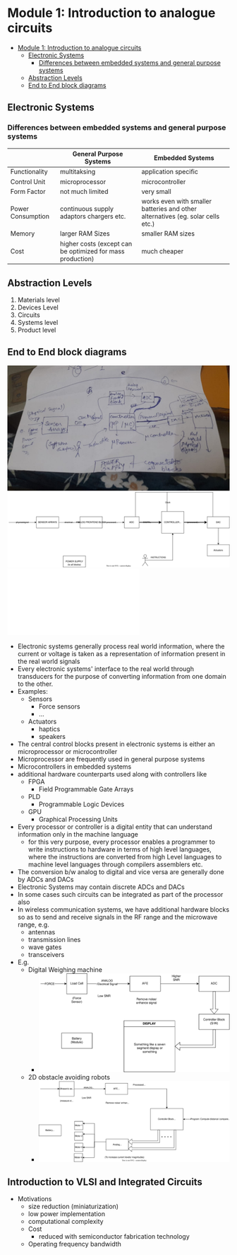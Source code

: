 # Module 1: Introduction to analogue circuits

<!--toc:start-->
- [Module 1: Introduction to analogue circuits](#module-1-introduction-to-analogue-circuits)
  - [Electronic Systems](#electronic-systems)
    - [Differences between embedded systems  and general purpose systems](#differences-between-embedded-systems-and-general-purpose-systems)
  - [Abstraction Levels](#abstraction-levels)
  - [End to End block diagrams](#end-to-end-block-diagrams)
<!--toc:end-->

## Electronic Systems
### Differences between embedded systems  and general purpose systems
|  | General Purpose Systems | Embedded Systems |  
| - | - | - |
|Functionality| multitaksing | application specific|
|Control Unit| microprocessor | microcontroller|
|Form Factor| not much limited | very small|
|Power Consumption| continuous supply adaptors chargers etc. | works even with smaller batteries and other alternatives (eg. solar cells etc.)|
|Memory| larger RAM Sizes | smaller RAM sizes|
|Cost| higher costs (except can be optimized for mass production) | much cheaper|

## Abstraction Levels
1) Materials level
2) Devices Level 
3) Circuits
4) Systems level
5) Product level <!-- difference being that products need certification -->

## End to End block diagrams
![block diagram of electrical system](./graphics//block_diagram_of_electrical_system.jpeg) 
![block diagram of electrical system (svg)](./graphics/block_diagram_of_electronic_systems.svg) 
![block diagram of electrical system (incomplete) txt](./graphics/block_diagram_of_electronic_systems.txt) 

- Electronic systems generally process real world information, where the current or voltage  is taken as a representation of information present in the real world signals
- Every electronic systems' interface to the real world through transducers for the purpose of converting information from one domain to the other.
- Examples:
  - Sensors
    - Force sensors
    - ...
  - Actuators
    - haptics
    - speakers
- The central control blocks present in electronic systems is either an microprocessor or microcontroller
- Microprocessor are frequently used in general purpose systems
- Microcontrollers in embedded systems
- additional hardware counterparts used along with controllers like
  - FPGA
    - Field Programmable Gate Arrays
  - PLD
    - Programmable Logic Devices
  - GPU
    - Graphical Processing Units
- Every processor or controller is a digital entity that can understand information only in the machine language
  - for this very purpose, every processor enables a programmer to write instructions to hardware in terms of high level languages, where the instructions are converted from high Level languages to machine level languages through compilers assemblers etc.
- The conversion b/w analog to digital  and vice versa are generally done by ADCs and DACs
- Electronic Systems may contain discrete ADCs and DACs
- In some cases such circuits can be integrated as part of the processor also
- In wireless communication systems, we have additional hardware blocks so as to send and receive signals in the RF range and the microwave range, e.g.
  - antennas
  - transmission lines
  - wave gates
  - transceivers
- E.g. <!-- 16/01/2025 -->
  - Digital Weighing machine
    - ![block diagram of digital weighing machine](./graphics/block_diagram_of_digital_weighing_machine.svg) 
  - 2D obstacle avoiding robots
    - ![obstace avoiding block diagram](./graphics/Obstacle-avoiding-robot.svg) 
## Introduction to VLSI and Integrated Circuits
  - Motivations
    - size reduction (miniaturization)
    - low power implementation
    - computational complexity
    - Cost
      - reduced with semiconductor fabrication technology
    - Operating frequency bandwidth
